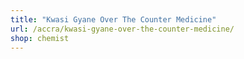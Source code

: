 ```yaml
---
title: "Kwasi Gyane Over The Counter Medicine"
url: /accra/kwasi-gyane-over-the-counter-medicine/
shop: chemist
---
```

